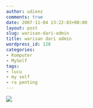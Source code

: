 ```yaml
---
author: udienz
comments: true
date: 2007-11-04 13:22:03+00:00
layout: post
slug: warisan-dari-admin
title: warisan dari admin
wordpress_id: 128
categories:
- Komputer
- MySelf
tags:
- lucu
- my self
- ra penting
---
```


[![](http://lh3.google.com/udienz/RyS5DQq1_zI/AAAAAAAAAI8/KXjdrdYm1Ws/s800/warisan.jpeg)](http://picasaweb.google.com/udienz/Lucu/photo#5126425741519879986)
